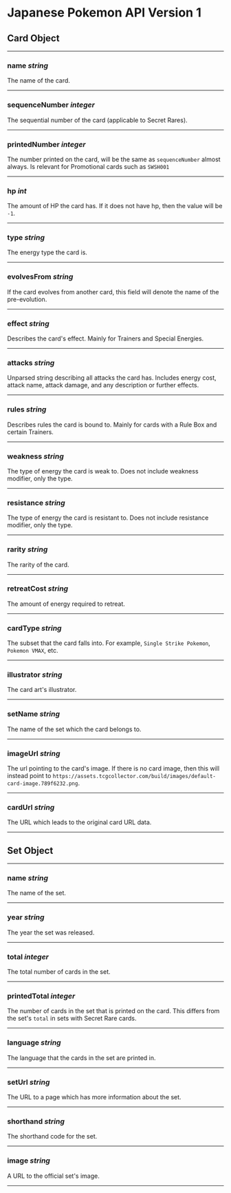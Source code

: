 # Japanese Pokemon API Version 1


## Card Object

* * * 

### name _string_

The name of the card.

* * * 

### sequenceNumber _integer_

The sequential number of the card (applicable to Secret Rares).

* * * 

### printedNumber _integer_

The number printed on the card, will be the same as `sequenceNumber` almost always. Is relevant for Promotional cards such as `SWSH001`

* * * 

### hp _int_

The amount of HP the card has. If it does not have hp, then the value will be `-1`.

* * * 

### type _string_

The energy type the card is.

* * * 

### evolvesFrom _string_

If the card evolves from another card, this field will denote the name of the pre-evolution.

* * * 

### effect _string_

Describes the card's effect. Mainly for Trainers and Special Energies.

* * * 

### attacks _string_

Unparsed string describing all attacks the card has. Includes energy cost, attack name, attack damage, and any description or further effects.

* * * 

### rules _string_

Describes rules the card is bound to. Mainly for cards with a Rule Box and certain Trainers.

* * * 

### weakness _string_

The type of energy the card is weak to. Does not include weakness modifier, only the type.

* * * 

### resistance _string_

The type of energy the card is resistant to. Does not include resistance modifier, only the type.

* * * 

### rarity _string_

The rarity of the card.

* * * 

### retreatCost _string_

The amount of energy required to retreat.

* * * 

### cardType _string_

The subset that the card falls into. For example, `Single Strike Pokemon`, `Pokemon VMAX`, etc.

* * * 

### illustrator _string_

The card art's illustrator.

* * * 

### setName _string_

The name of the set which the card belongs to.

* * * 

### imageUrl _string_

The url pointing to the card's image. If there is no card image, then this will instead point to `https://assets.tcgcollector.com/build/images/default-card-image.789f6232.png`.

* * * 

### cardUrl _string_

The URL which leads to the original card URL data.

* * * 

## Set Object

* * * 

### name _string_

The name of the set.

* * * 

### year _string_

The year the set was released.

* * * 

### total _integer_

The total number of cards in the set.

* * * 

### printedTotal _integer_

The number of cards in the set that is printed on the card. This differs from the set's `total` in sets with Secret Rare cards.

* * *

### language _string_

The language that the cards in the set are printed in.

* * * 

### setUrl _string_

The URL to a page which has more information about the set.

* * * 

### shorthand _string_

The shorthand code for the set.

* * * 

### image _string_

A URL to the official set's image.

* * * 
